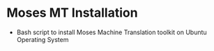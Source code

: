 # Moses MT Installation
- Bash script to install Moses Machine Translation toolkit on Ubuntu Operating System
